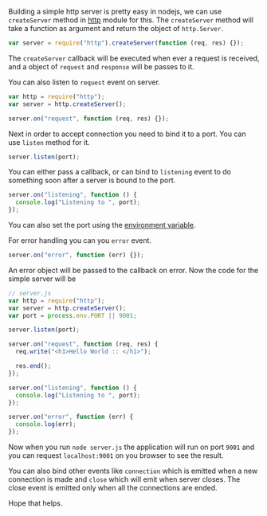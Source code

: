 <!--


---
 "Nodejs : simple http server"
excerpt: "Nodejs : simple http server"
date: 2015-08-20 00:00:00 IST
updated: 2015-08-20 00:00:00 IST
categories: nodejs
tags: nodejs
---

-->
<!DOCTYPE html>
<html>

<head>
  <title>basic-git-workflow</title>
  <meta charset="utf-8">
  <meta name="viewport" content="width=device-width, initial-scale=1.0">


  <link rel="stylesheet" href="./css/bootstrap.css">
  <link rel="stylesheet" href="./css/bootstrap.grid.css">
  <link rel="stylesheet" href="./css/bootstrap.min.css">
  <link rel="stylesheet" href="./css/bootstrap-reboot.min.css">
  <link rel="stylesheet" href="./css/bootstrap.css.map">
  <link rel="stylesheet" href="./css/blog-home.css">
  <link rel="stylesheet" href="./css/prism.css">
  <script async defer src="./css/prism.js"></script>
</head>
<!--------------------------------------------------------------------------------------------------->
<!--------------------------------------------------------------------------------------------------->
<!--------------------------------------------------------------------------------------------------->
<!--------------------------------------------------------------------------------------------------->
<!--------------------------------------------------------------------------------------------------->




<body>

Building a simple http server is pretty easy in nodejs, we can use `createServer` method in [http](https://nodejs.org/api/all.html#all_http) module for this. The `createServer` method will take a function as argument and return the object of `http.Server`.

```js
var server = require("http").createServer(function (req, res) {});
```

The `createServer` callback will be executed when ever a request is received, and a object of `request` and `response` will be passes to it.

You can also listen to `request` event on server.

```js
var http = require("http");
var server = http.createServer();

server.on("request", function (req, res) {});
```

Next in order to accept connection you need to bind it to a port. You can use `listen` method for it.

```js
server.listen(port);
```

You can either pass a callback, or can bind to `listening` event to do something soon after a server is bound to the port.

```js
server.on("listening", function () {
  console.log("Listening to ", port);
});
```

You can also set the port using the [environment variable](/2015/08/nodejs-read-env-variables.html).

For error handling you can you `error` event.

```js
server.on("error", function (err) {});
```

An error object will be passed to the callback on error. Now the code for the simple server will be

```js
// server.js
var http = require("http");
var server = http.createServer();
var port = process.env.PORT || 9001;

server.listen(port);

server.on("request", function (req, res) {
  req.write("<h1>Hello World :: </h1>");

  res.end();
});

server.on("listening", function () {
  console.log("Listening to ", port);
});

server.on("error", function (err) {
  console.log(err);
});
```

Now when you run `node server.js` the application will run on port `9001` and you can request `localhost:9001` on you browser to see the result.

You can also bind other events like `connection` which is emitted when a new connection is made and `close` which will emit when server closes. The close event is emitted only when all the connections are ended.

Hope that helps.

